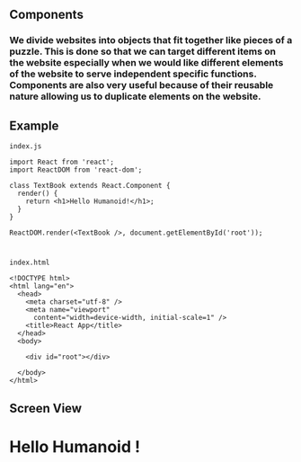 ## Components

### We divide websites into objects that fit together like pieces of a puzzle. This is done so that we can target different items on the website especially when we would like different elements of the website to serve independent specific functions. Components are also very useful because of their reusable nature allowing us to duplicate elements on the website.

## Example

```
index.js
```

```
import React from 'react';
import ReactDOM from 'react-dom';

class TextBook extends React.Component {
  render() {
    return <h1>Hello Humanoid!</h1>;
  }
}

ReactDOM.render(<TextBook />, document.getElementById('root'));
```

#

```
index.html
```

```
<!DOCTYPE html>
<html lang="en">
  <head>
    <meta charset="utf-8" />
    <meta name="viewport"
      content="width=device-width, initial-scale=1" />
    <title>React App</title>
  </head>
  <body>

    <div id="root"></div>

  </body>
</html>
```

## Screen View

# Hello Humanoid !

